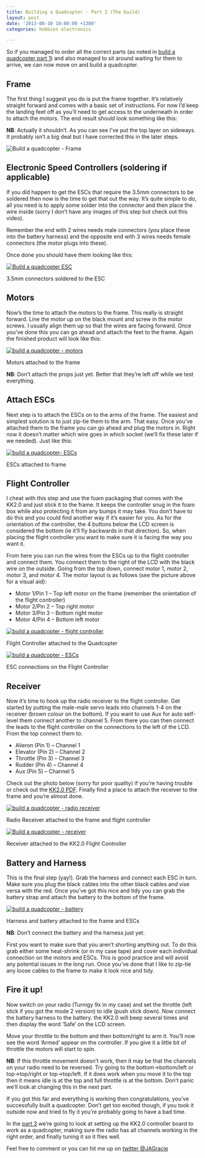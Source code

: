 ```yaml
---
title: Building a Quadcopter - Part 2 (The build)
layout: post
date: '2013-08-10 10:00:00 +1300'
categories: hobbies electronics

---
```


So if you managed to order all the correct parts (as noted in [build a quadcopter part 1](https://veb.co.nz/hobbies/electronics/2013/08/06/build-a-quadcopter-part-1.html)) and also managed to sit around waiting for them to arrive, we can now move on and build a quadcopter.

## Frame

The first thing I suggest you do is put the frame together. It’s relatively straight forward and comes with a basic set of instructions. For now I’d keep the landing feet off as you’ll need to get access to the underneath in order to attach the motors. The end result should look something like this:

**NB**: Actually it shouldn’t. As you can see I’ve put the top layer on sideways. It probably isn’t a big deal but I have corrected this in the later steps.

![Build a quadcopter - Frame](https://i.imgur.com/p8888Sa.png)

## Electronic Speed Controllers (soldering if applicable)

If you did happen to get the ESCs that require the 3.5mm connectors to be soldered then now is the time to get that out the way. It’s quite simple to do, all you need is to apply some solder into the connector and then place the wire inside (sorry I don’t have any images of this step but check out this video).

Remember the end with 2 wires needs male connectors (you place these into the battery harness) and the opposite end with 3 wires needs female connectors (the motor plugs into these).

Once done you should have them looking like this:

[![Build a quadcopter ESC](https://i.imgur.com/tfidtNO.png)](https://i.imgur.com/tfidtNO.png)

3.5mm connectors soldered to the ESC

## Motors

Now’s the time to attach the motors to the frame. This really is straight forward. Line the motor up on the black mount and screw in the motor screws. I usually align them up so that the wires are facing forward. Once you’ve done this you can go ahead and attach the feet to the frame. Again the finished product will look like this:

[![build a quadcopter - motors](https://i.imgur.com/oisdbTn.png)](https://i.imgur.com/oisdbTn.png)

Motors attached to the frame

**NB**: Don’t attach the props just yet. Better that they’re left off while we test everything.

## Attach ESCs

Next step is to attach the ESCs on to the arms of the frame. The easiest and simplest solution is to just zip-tie them to the arm. That easy. Once you’ve attached them to the frame you can go ahead and plug the motors in. Right now it doesn’t matter which wire goes in which socket (we’ll fix these later if we needed). Just like this:

[![build a quadcopter- ESCs](https://i.imgur.com/9DUNQNI.png)](https://i.imgur.com/9DUNQNI.png)

ESCs attached to frame

## Flight Controller

I cheat with this step and use the foam packaging that comes with the KK2.0 and just stick it to the frame. It keeps the controller snug in the foam box while also protecting it from any bumps it may take. You don’t have to do this and you could find another way if it’s easier for you. As for the orientation of the controller, the 4 buttons below the LCD screen is considered the bottom (ie it’ll fly backwards in that direction). So, when placing the flight controller you want to make sure it is facing the way you want it.

From here you can run the wires from the ESCs up to the flight controller and connect them. You connect them to the right of the LCD with the black wire on the outside. Going from the top down, connect motor 1, motor 2, motor 3, and motor 4. The motor layout is as follows (see the picture above for a visual aid):

- Motor 1/Pin 1 – Top left motor on the frame (remember the orientation of the flight controller)
- Motor 2/Pin 2 – Top right motor
- Motor 3/Pin 3 – Bottom right motor
- Motor 4/Pin 4 – Bottom left motor

[![build a quadcopter - flight controller](https://i.imgur.com/jCBhEw1.png)](https://i.imgur.com/jCBhEw1.png)

Flight Controller attached to the Quadcopter

[![build a quadcopter - ESCs](https://i.imgur.com/5vTFzhM.png)](https://i.imgur.com/5vTFzhM.png)

ESC connections on the Flight Controller

## Receiver

Now it’s time to hook up the radio receiver to the flight controller. Get started by putting the male-male servo leads into channels 1-4 on the receiver (brown colour on the bottom). If you want to use Aux for auto self-level them connect another to channel 5. From there you can then connect the leads to the flight controller on the connections to the left of the LCD. From the top connect them to:

- Alieron (Pin 1) – Channel 1
- Elevator (Pin 2) – Channel 2
- Throttle (Pin 3) – Channel 3
- Rudder (Pin 4) – Channel 4
- Aux (Pin 5) – Channel 5

Check out the photo below (sorry for poor quality) if you’re having trouble or check out the [KK2.0 PDF](http://www.hobbyking.com/hobbyking/store/uploads/181270330X7478X47.pdf). Finally find a place to attach the receiver to the frame and you’re almost done.

[![build a quadcopter - radio receiver](https://i.imgur.com/gsUOr1I.png)](https://i.imgur.com/gsUOr1I.png)

Radio Receiver attached to the frame and flight controller

[![Build a quadcopter - receiver](https://i.imgur.com/zpsdIUN.png)](https://i.imgur.com/zpsdIUN.png)

Receiver attached to the KK2.0 Flight Controller

## Battery and Harness

This is the final step (yay!). Grab the harness and connect each ESC in turn. Make sure you plug the black cables into the other black cables and vise versa with the red. Once you’ve got this nice and tidy you can grab the battery strap and attach the battery to the bottom of the frame.

[![build a quadcopter - battery](https://i.imgur.com/FxurwvQ.png)](https://i.imgur.com/FxurwvQ.png)

Harness and battery attached to the frame and ESCs

**NB**: Don’t connect the battery and the harness just yet.

First you want to make sure that you aren’t shorting anything out. To do this grab either some heat-shrink (or in my case tape) and cover each individual connection on the motors and ESCs. This is good practice and will avoid any potential issues in the long run. Once you’ve done that I like to zip-tie any loose cables to the frame to make it look nice and tidy.

## Fire it up!

Now switch on your radio (Turnigy 9x in my case) and set the throttle (left stick if you got the mode 2 version) to idle (push stick down). Now connect the battery harness to the battery. the KK2.0 will beep several times and then display the word ‘Safe’ on the LCD screen.

Move your throttle to the bottom and then bottom/right to arm it. You’ll now see the word ‘Armed’ appear on the controller. If you give it a little bit of throttle the motors will start to spin.

**NB**: If this throttle movement doesn’t work, then it may be that the channels on your radio need to be reversed. Try going to the bottom->bottom/left or top->top/right or top->top/left. If it does work when you move it to the top then it means idle is at the top and full throttle is at the bottom. Don’t panic we’ll look at changing this in the next part.

If you got this far and everything is working then congratulations, you’ve successfully built a quadcopter. Don’t get too excited though, if you took it outside now and tried to fly it you’re probably going to have a bad time.

In the [part 3](http://veb.co.nz/hobbies/electronics/2013/08/06/build-a-quadcopter-part-3.html) we’re going to look at setting up the KK2.0 controller board to work as a quadcopter, making sure the radio has all channels working in the right order, and finally tuning it so it flies well.

Feel free to comment or you can hit me up on [twitter @JAGracie](https://twitter.com/JAGracie)